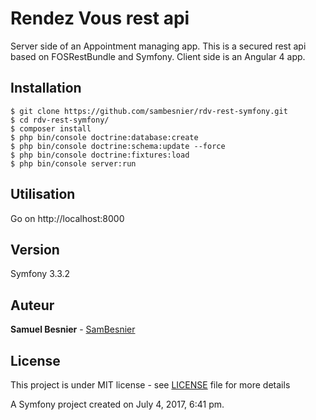 Rendez Vous rest api
========
Server side of an Appointment managing app. This is a secured rest api based on FOSRestBundle and Symfony.
Client side is an Angular 4 app.

## Installation

```
$ git clone https://github.com/sambesnier/rdv-rest-symfony.git
$ cd rdv-rest-symfony/
$ composer install
$ php bin/console doctrine:database:create
$ php bin/console doctrine:schema:update --force
$ php bin/console doctrine:fixtures:load
$ php bin/console server:run
```

## Utilisation

Go on http://localhost:8000

## Version

Symfony 3.3.2

## Auteur

**Samuel Besnier** - [SamBesnier](https://github.com/sambesnier)
 
 ## License
 
This project is under MIT license - see [LICENSE](LICENSE) file for more details

A Symfony project created on July 4, 2017, 6:41 pm.
